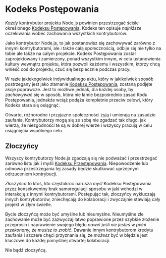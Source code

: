 # Kodeks Postępowania

*Każdy* kontrybutor projektu Node.js powinien przestrzegać ściśle określonego [Kodeksu Postępowania](https://github.com/nodejs/admin/blob/master/CODE_OF_CONDUCT.md). Kodeks ten opisuje *najniższe* oczekiwania wobec zachowania wszystkich kontrybutorów.

Jako kontrybutor Node.js, to jak postanowisz się zachowywać zarówno z innymi kontrybutorami, ale i także całą społecznością, odbije się nie tylko na tobie ale także na całym projekcie. Kodeks Postępowania został zaprojektowany i zamierzony, ponad wszystkim innym, w celu ustanowienia kultury wewnątrz projektu, która pozwoli każdemu i wszystkim, którzy chcą wnieść coś do projektu, czuć się bezpiecznie podczas pracy.

W razie jakiekogolwiek indywidualnego aktu, który w jakikolwiek sposób postrzegany jest jako złamanie [Kodeksu Postępowania](https://github.com/nodejs/admin/blob/master/CODE_OF_CONDUCT.md), zostaną podjęte akcje poprawcze. Jest to możliwe jednak, dla każdej osoby, by *zachowywać* się w sposób, która nie łamie bezpośrednio zasad Kodu Postępowania, jednakże wciąż podąża kompletnie przeciw celowi, który Kodeks stara się osiągnąć.

Otwarte, różnorodne i przyjazne społeczności żyją i umierają na zasadzie zaufania. Kontrybutorzy mogą się ze sobą nie zgadzać tak długo, jak wierzą, że niezgodności te są w dobrej wierze i wszyscy pracują w celu osiągnięcia wspólnego celu.

## Złoczyńcy

Wszyscy kontrybutorzy Node.js zgadzają się nie podważać i przestrzegać zarówno listu jak i myśli [Kodeksu Przestępowania](https://github.com/nodejs/admin/blob/master/CODE_OF_CONDUCT.md). Niepowodzenie lub odmowa przestrzegania tej zasady będzie skutkować uprzejmym odrzuceniem kontrybucji.

*Złoczyńca* to ktoś, kto częstokroć narusza *myśl* Kodeksu Postępowania przez konsekwentny brak samoregulacji sposobu w jaki wchodzi w interakcję z innymi kontrybutorami. Postępując tak, złoczyńcy wykluczają innych kontrybutorów, zniechęcają do kolaboracji i zwyczajnie stawiają cały projekt w złym świetle.

Bycie złoczyńcą może być umyślne lub nieumyślne. Nieumyślne złe zachowanie może być zazwyczaj łatwo poprawione przez szybkie złożenie przeprosin i naprawienie swojego błędu *nawet jeśli nie jesteś w pełni przekonany, że musisz to zrobić*. Dawanie innym kontrybutorom kredytu zaufania i szczere chęci przyznania się, że *możesz* być w błędzie jest kluczowe do każdej pomyślnej otwartej kolaboracji.

Nie bądź złoczyńcą.